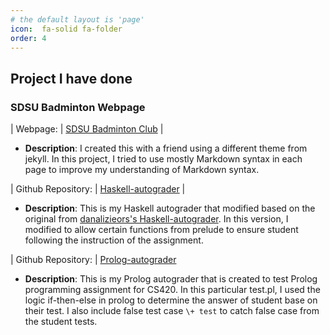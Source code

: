 ```yaml
---
# the default layout is 'page'
icon:  fa-solid fa-folder
order: 4
---
```

## Project I have done

### SDSU Badminton Webpage 

| Webpage:              | [SDSU Badminton Club](https://datpersonal.github.io/sdsubadminton) |

- **Description**: I created this with a friend using a different theme from jekyll. In this project, I tried to use mostly Markdown syntax in each page to improve my understanding of Markdown syntax.
    
| Github Repository:    | [Haskell-autograder](https://github.com/datpersonal/haskell-autograder-v2) |

- **Description**: This is my Haskell autograder that modified based on the original from [danalizieors's Haskell-autograder](https://github.com/danalizieors/haskell-autograder). In this version, I modified to allow certain functions from prelude to ensure student following the instruction of the assignment. 

| Github Repository: 	| [Prolog-autograder](/assets/files/test.pl)

- **Description**: This is my Prolog autograder that is created to test Prolog programming assignment for CS420. In this particular test.pl, I used the logic if-then-else in prolog to determine the answer of student base on their test. I also include false test case ``\+ test`` to catch false case from the student tests.
